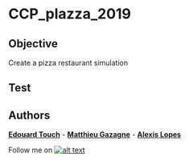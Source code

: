 # CCP_plazza_2019

## Objective

Create a pizza restaurant simulation

## Test



## Authors

 **[Edouard Touch](https://github.com/Eydou)** - **[Matthieu Gazagne](https://www.linkedin.com/in/matthieu-gazagne-529a61184/)** - **[Alexis Lopes](https://github.com/LopesAlexis)**
 
[6.1]: http://i.imgur.com/0o48UoR.png (Follow me !)

[1]: https://github.com/Eydou

Follow me on [![alt text][6.1]][1]
